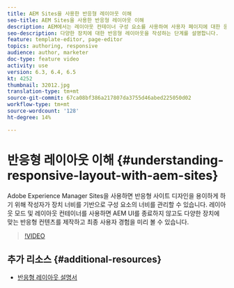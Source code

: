 ```yaml
---
title: AEM Sites을 사용한 반응형 레이아웃 이해
seo-title: AEM Sites을 사용한 반응형 레이아웃 이해
description: AEM에서는 레이아웃 컨테이너 구성 요소를 사용하여 사용자 페이지에 대한 응답형 레이아웃을 보유할 수 있습니다. 콘텐츠 제작자는 반응형 레이아웃을 사용하여 다양한 디바이스에 맞는 반응형 콘텐츠를 제작하고 AEM 내에서 최종 사용자 경험을 미리 볼 수 있습니다.
seo-description: 다양한 장치에 대한 반응형 레이아웃을 작성하는 단계를 설명합니다.
feature: template-editor, page-editor
topics: authoring, responsive
audience: author, marketer
doc-type: feature video
activity: use
version: 6.3, 6.4, 6.5
kt: 4252
thumbnail: 32012.jpg
translation-type: tm+mt
source-git-commit: 67ca08bf386a217807da3755d46abed225050d02
workflow-type: tm+mt
source-wordcount: '128'
ht-degree: 14%

---
```



# 반응형 레이아웃 이해 {#understanding-responsive-layout-with-aem-sites}

Adobe Experience Manager Sites을 사용하면 반응형 사이트 디자인을 용이하게 하기 위해 작성자가 장치 너비를 기반으로 구성 요소의 너비를 관리할 수 있습니다. 레이아웃 모드 및 레이아웃 컨테이너를 사용하면 AEM UI를 종료하지 않고도 다양한 장치에 맞는 반응형 컨텐츠를 제작하고 최종 사용자 경험을 미리 볼 수 있습니다.

>[!VIDEO](https://video.tv.adobe.com/v/32012?quality=12&learn=on)

## 추가 리소스 {#additional-resources}

* [반응형 레이아웃 설명서](https://docs.adobe.com/content/help/en/experience-manager-65/authoring/siteandpage/responsive-layout.html)
